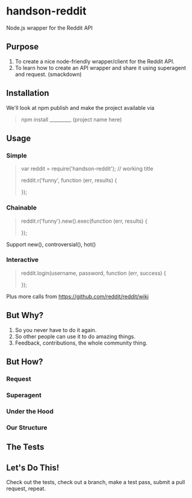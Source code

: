 # handson-reddit

Node.js wrapper for the Reddit API

## Purpose

1. To create a nice node-friendly wrapper/client for the Reddit API.
2. To learn how to create an API wrapper and share it using superagent and request. (smackdown)

## Installation

We'll look at npm publish and make the project available via

> npm install _________ (project name here)

## Usage

### Simple

> var reddit = require('handson-reddit'); // working title
>
> reddit.r('funny', function (err, results) {
> 
> });

### Chainable

> reddit.r('funny').new().exec(function (err, results) {
> 
> });

Support new(), controversial(), hot()

### Interactive

> reddit.login(username, password, function (err, success) {
> 
> });

Plus more calls from https://github.com/reddit/reddit/wiki

## But Why?

1. So you never have to do it again.
2. So other people can use it to do amazing things.
3. Feedback, contributions, the whole community thing.

## But How?

### Request

### Superagent

### Under the Hood

### Our Structure

## The Tests

## Let's Do This!

Check out the tests, check out a branch, make a test pass, submit a pull request, repeat.